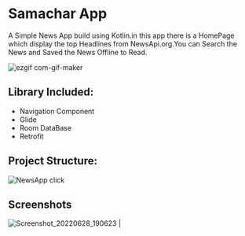 
# Samachar App
A Simple News App build using Kotlin.in this app there is a HomePage which display the top Headlines from NewsApi.org.You can Search the News and Saved the News Offline to Read.


  ![ezgif com-gif-maker](https://user-images.githubusercontent.com/65075246/176210461-2e4f09c0-0b33-42fd-8c56-9444b2e77c8f.gif) 

## Library Included:
- Navigation Component
- Glide
- Room DataBase
- Retrofit

## Project Structure:

![NewsApp click](https://user-images.githubusercontent.com/65075246/176200662-3a7dffac-367d-4b78-b5c1-5655f120b41c.PNG)



## Screenshots
![Screenshot_20220628_190623](https://user-images.githubusercontent.com/65075246/176210120-9578ab39-1cd3-4f00-8e15-30f3ab11ee20.png)
|





